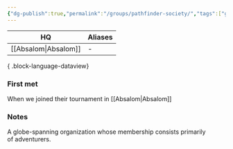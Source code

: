 ```yaml
---
{"dg-publish":true,"permalink":"/groups/pathfinder-society/","tags":["group"],"dgShowBacklinks":true,"dgShowLocalGraph":true,"noteIcon":"group","created":"2024-01-06T13:07:12.317+01:00","updated":"2024-01-18T22:32:36.836+01:00"}
---
```


| HQ          | Aliases |
| ----------- | ------- |
| [[Absalom\|Absalom]] | \-      |

{ .block-language-dataview}
### First met
When we joined their tournament in [[Absalom\|Absalom]] 
### Notes
A globe-spanning organization whose membership consists primarily of adventurers.